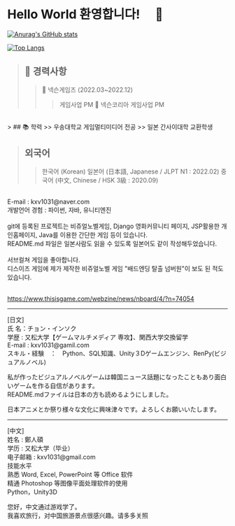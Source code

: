 # Hello World 환영합니다!　 👋

[![Anurag's GitHub stats](https://github-readme-stats.vercel.app/api?username=JeongInSeok)](https://github.com/anuraghazra/github-readme-stats)

[![Top Langs](https://github-readme-stats.vercel.app/api/top-langs/?username=JeongInSeok)](https://github.com/anuraghazra/github-readme-stats)

> ## 📑 경력사항
>> 💼 넥슨게임즈 (2022.03~2022.12)
>>> 게임사업 PM
>> 💼 넥슨코리아
>>> 게임사업 PM

<br>
> ## 📚 학력
>> 우송대학교 게임멀티미디어 전공
>> 일본 간사이대학 교환학생

> ## 외국어
>> 한국어 (Korean)
>> 일본어 (日本語, Japanese / JLPT N1 : 2022.02)
>> 중국어 (中文, Chinese / HSK 3級 : 2020.09)
<br>
E-mail : kxv1031@naver.com <br>
개발언어 경험 : 파이썬, 자바, 유니티엔진<br>
<br>
git에 등록된 프로젝트는 비쥬얼노벨게임, Django 영화커뮤니티 페이지, JSP활용한 개인홈페이지, Java를 이용한 간단한 게임 등이 있습니다.<br>
README.md 파일은 일본사람도 읽을 수 있도록 일본어도 같이 작성해두었습니다.<br>

<br>
서브컬쳐 게임을 좋아합니다. <br>
디스이즈 게임에 제가 제작한 비쥬얼노벨 게임 "배드엔딩 탈출 넘버원"이 보도 된 적도 있습니다. <br><br>

https://www.thisisgame.com/webzine/news/nboard/4/?n=74054


<hr>
[日文]<br>
氏 名：チョン・インソク<br>
学歴 : 又松大学【ゲームマルチメディア 専攻】、関西大学交換留学<br>
E-mail : kxv1031@gamil.com<br>
スキル・経験　：　Python、SQL知識、Unity３Dゲームエンジン、RenPy(ビジュアルノベル)

私が作ったビジュアルノベルゲームは韓国ニュース話題になったこともあり面白いゲームを作る自信があります。<br>
README.mdファイルは日本の方も読めるようにしました。<br>

日本アニメとか祭り様々な文化に興味津々です。よろしくお願いいたします。

<hr>
[中文]<br>
姓名 : 鄭人碩<br>
学历 : 又松大学（毕业）<br>
电子邮箱 : kxv1031@gmail.com<br>
技能水平<br>
熟悉 Word, Excel, PowerPoint 等 Office 软件<br>
精通 Photoshop 等图像平面处理软件的使用<br>
Python，Unity3D<br>

您好，中文通过游戏学了。<br>我喜欢旅行，对中国旅游景点很感兴趣。请多多关照


<!--
**JeongInSeok/JeongInSeok** is a ✨ _special_ ✨ repository because its `README.md` (this file) appears on your GitHub profile.

Here are some ideas to get you started:

- 🔭 I’m currently working on ...
- 🌱 I’m currently learning ...
- 👯 I’m looking to collaborate on ...
- 🤔 I’m looking for help with ...
- 💬 Ask me about ...
- 📫 How to reach me: ...
- 😄 Pronouns: ...
- ⚡ Fun fact: ...
-->
